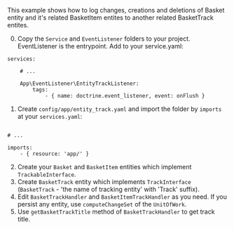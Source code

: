 This example shows how to log changes, creations and deletions of Basket entity and it's related BasketItem entites to another related BasketTrack entites.

0. Copy the `Service` and `EventListener` folders to your project. EventListener is the entrypoint. Add to your service.yaml:
```
services:

    # ...
    
    App\EventListener\EntityTrackListener:
        tags:
            - { name: doctrine.event_listener, event: onFlush }
```
1. Create `config/app/entity_track.yaml` and import the folder by `imports` at your `services.yaml`:
```

# ...

imports:
    - { resource: 'app/' }
```
2. Create your `Basket` and `BasketItem` entities which implement `TrackableInterface`.
3. Create `BasketTrack` entity which implements `TrackInterface` (`BasketTrack` - 'the name of tracking entity' with 'Track' suffix). 
4. Edit `BasketTrackHandler` and `BasketItemTrackHandler` as you need. If you persist any entity, use `computeChangeSet` of the `UnitOfWork`.
5. Use `getBasketTrackTitle` method of `BasketTrackHandler` to get track title.

